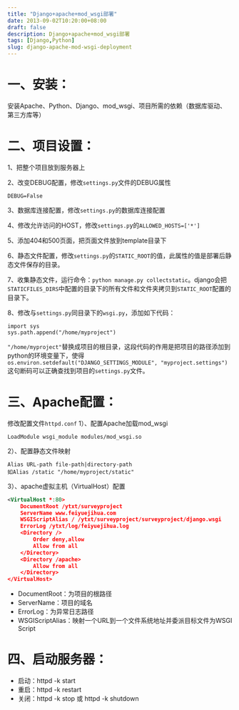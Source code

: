 ```yaml
---
title: "Django+apache+mod_wsgi部署"
date: 2013-09-02T10:20:00+08:00
draft: false
description: Django+apache+mod_wsgi部署
tags: [Django,Python]
slug: django-apache-mod-wsgi-deployment
---
```


# 一、安装：

安装Apache、Python、Django、mod_wsgi、项目所需的依赖（数据库驱动、第三方库等）

# 二、项目设置：

1、把整个项目放到服务器上

2、改变DEBUG配置，修改`settings.py`文件的DEBUG属性

	DEBUG=False

3、数据库连接配置，修改`settings.py`的数据库连接配置

4、修改允许访问的HOST，修改`settings.p`y的`ALLOWED_HOSTS=['*']`

5、添加404和500页面，把页面文件放到template目录下

6、静态文件配置，修改`settings.py`的`STATIC_ROOT`的值，此属性的值是部署后静态文件保存的目录。

7、收集静态文件，运行命令：`python manage.py collectstatic`。django会把`STATICFILES_DIRS`中配置的目录下的所有文件和文件夹拷贝到`STATIC_ROOT`配置的目录下。

8、修改与`settings.py`同目录下的`wsgi.py`，添加如下代码：

	import sys
    sys.path.append("/home/myproject")

`"/home/myproject"`替换成项目的根目录，这段代码的作用是把项目的路径添加到python的环境变量下，使得`os.environ.setdefault("DJANGO_SETTINGS_MODULE", "myproject.settings")`这句断码可以正确查找到项目的`settings.py`文件。

# 三、Apache配置：

修改配置文件`httpd.conf`
1）、配置Apache加载mod_wsgi

	LoadModule wsgi_module modules/mod_wsgi.so

2）、配置静态文件映射

    Alias URL-path file-path|directory-path
    如Alias /static "/home/myproject/static"

3）、apache虚拟主机（VirtualHost）配置

```xml
<VirtualHost *:80>
    DocumentRoot /ytxt/surveyproject
    ServerName www.feiyuejihua.com
    WSGIScriptAlias / /ytxt/surveyproject/surveyproject/django.wsgi
    ErrorLog /ytxt/log/feiyuejihua.log
    <Directory />
        Order deny,allow
        Allow from all
    </Directory>
    <Directory /apache>
        Allow from all
    </Directory>
</VirtualHost>
```

* DocumentRoot：为项目的根路径
* ServerName：项目的域名
* ErrorLog：为异常日志路径
* WSGIScriptAlias：映射一个URL到一个文件系统地址并委派目标文件为WSGI Script

# 四、启动服务器：
* 启动：httpd -k start
* 重启：httpd -k restart
* 关闭：httpd -k stop 或 httpd -k shutdown

